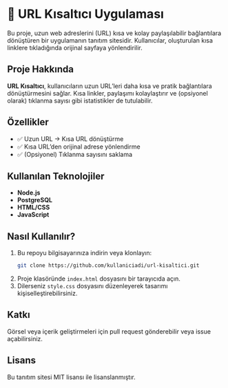 # 🔗 URL Kısaltıcı Uygulaması

Bu proje, uzun web adreslerini (URL) kısa ve kolay paylaşılabilir bağlantılara dönüştüren bir uygulamanın tanıtım sitesidir. Kullanıcılar, oluşturulan kısa linklere tıkladığında orijinal sayfaya yönlendirilir.

## Proje Hakkında
**URL Kısaltıcı**, kullanıcıların uzun URL’leri daha kısa ve pratik bağlantılara dönüştürmesini sağlar. Kısa linkler, paylaşımı kolaylaştırır ve (opsiyonel olarak) tıklanma sayısı gibi istatistikler de tutulabilir.

## Özellikler
- ✅ Uzun URL → Kısa URL dönüştürme
- ✅ Kısa URL’den orijinal adrese yönlendirme
- ✅ (Opsiyonel) Tıklanma sayısını saklama

## Kullanılan Teknolojiler
- **Node.js**
- **PostgreSQL**
- **HTML/CSS**
- **JavaScript**

## Nasıl Kullanılır?
1. Bu repoyu bilgisayarınıza indirin veya klonlayın:
   ```bash
   git clone https://github.com/kullaniciadi/url-kisaltici.git
   ```
2. Proje klasöründe `index.html` dosyasını bir tarayıcıda açın.
3. Dilerseniz `style.css` dosyasını düzenleyerek tasarımı kişiselleştirebilirsiniz.

## Katkı
Görsel veya içerik geliştirmeleri için pull request gönderebilir veya issue açabilirsiniz.

## Lisans
Bu tanıtım sitesi MIT lisansı ile lisanslanmıştır. 
